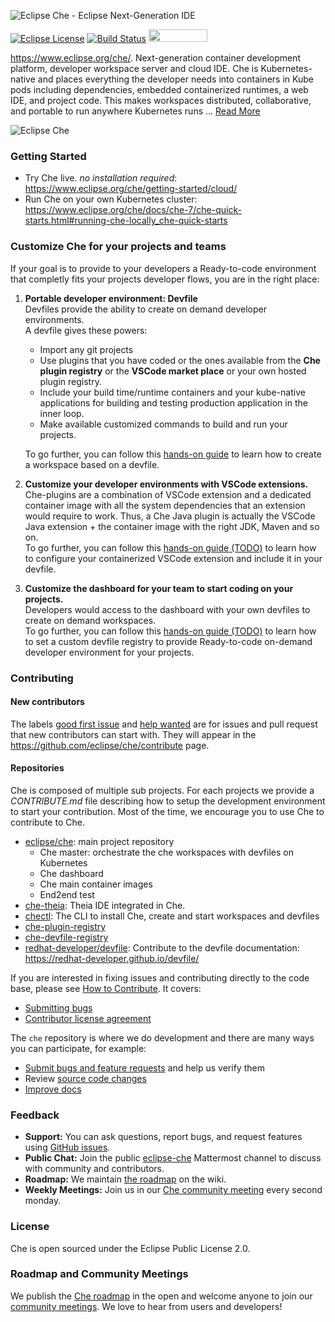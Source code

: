 ![Eclipse Che - Eclipse Next-Generation IDE](https://raw.githubusercontent.com/eclipse/che/assets/eclipseche.png)

[![Eclipse License](https://img.shields.io/badge/license-Eclipse-brightgreen.svg)](https://github.com/codenvy/che/blob/master/LICENSE)
[![Build Status](https://ci.codenvycorp.com/buildStatus/icon?job=che-master-ci)](https://ci.codenvycorp.com/job/che-master-ci)
<a href="https://sonarcloud.io/dashboard?id=org.eclipse.che%3Ache-parent%3Amaster">
<img src="https://sonarcloud.io/images/project_badges/sonarcloud-black.svg" width="94" height="20" href="" />
</a>


https://www.eclipse.org/che/. Next-generation container development platform, developer workspace server and cloud IDE. Che is Kubernetes-native and places everything the developer needs into containers in Kube pods including dependencies, embedded containerized runtimes, a web IDE, and project code. This makes workspaces distributed, collaborative, and portable to run anywhere Kubernetes runs ... [Read More](https://www.eclipse.org/che/features/)

![Eclipse Che](https://www.eclipse.org/che/images/hero-technology-v2@2x.png "Eclipse Che")

### Getting Started
- Try Che live. *no installation required*: https://www.eclipse.org/che/getting-started/cloud/
- Run Che on your own Kubernetes cluster: https://www.eclipse.org/che/docs/che-7/che-quick-starts.html#running-che-locally_che-quick-starts


### Customize Che for your projects and teams
If your goal is to provide to your developers a Ready-to-code environment that completly fits
your projects developer flows, you are in the right place:

1. **Portable developer environment: Devfile**\
   Devfiles provide the ability to create on demand developer environments.\
   A devfile gives these powers:
    - Import any git projects
    - Use plugins that you have coded or the ones available from the **Che plugin registry** or the **VSCode market place** or your own hosted plugin registry.
    - Include your build time/runtime containers and your kube-native applications for building and testing production application in the inner loop.
    - Make available customized commands to build and run your projects.

   To go further, you can follow this [hands-on guide](https://www.eclipse.org/che/docs/che-7/using-developer-environments-workspaces.html#starting-a-workspace-with-a-devfile_making-a-workspace-portable-using-a-devfile) to learn how to create a workspace based on a devfile.

2. **Customize your developer environments with VSCode extensions.**\
   Che-plugins are a combination of VSCode extension and a dedicated container image with all the system dependencies that an extension would require to work.
Thus, a Che Java plugin is actually the VSCode Java extension + the container image with the right JDK, Maven and so on.\
To go further, you can follow this [hands-on guide (TODO)]() to learn how to configure your containerized VSCode extension and include it in your devfile.

3. **Customize the dashboard for your team to start coding on your projects.**\
   Developers would access to the dashboard with your own devfiles to create on demand workspaces.\
   To go further, you can follow this [hands-on guide (TODO)]() to learn how to set a custom devfile registry to provide Ready-to-code on-demand developer environment for your projects.



### Contributing
#### New contributors
The labels [good first issue](https://github.com/eclipse/che/labels/good%20first%20issue)
and [help wanted](https://github.com/eclipse/che/labels/help%20wanted) are for issues and pull request that new contributors can start with. They will appear in the https://github.com/eclipse/che/contribute page.

#### Repositories
Che is composed of multiple sub projects. For each projects we provide a *CONTRIBUTE.md* file describing how to setup the development environment to start your contribution. Most of the time, we encourage you to use Che to contribute to Che.

- [eclipse/che](https://github.com/eclipse/che): main project repository
   - Che master: orchestrate the che workspaces with devfiles on Kubernetes
   - Che dashboard
   - Che main container images
   - End2end test
- [che-theia](https://github.com/eclipse/che-theia): Theia IDE integrated in Che.
- [chectl](https://github.com/che-incubator/chectl): The CLI to install Che, create and start workspaces and devfiles
- [che-plugin-registry]()
- [che-devfile-registry](https://github.com/eclipse/che-devfile-registry)
- [redhat-developer/devfile](https://github.com/redhat-developer/devfile): Contribute to the devfile documentation: https://redhat-developer.github.io/devfile/


If you are interested in fixing issues and contributing directly to the code base, please see [How to Contribute](https://github.com/eclipse/che/wiki/How-To-Contribute). It covers:
- [Submitting bugs](https://github.com/eclipse/che/wiki/Submitting-Bugs-and-Suggestions)
- [Contributor license agreement](https://github.com/eclipse/che/wiki/Eclipse-Contributor-Agreement)


The `che` repository is where we do development and there are many ways you can participate, for example:

- [Submit bugs and feature requests](https://github.com/eclipse/che/issues) and help us verify them
- Review [source code changes](https://github.com/eclipse/che/pulls)
- [Improve docs](https://github.com/eclipse/che-docs)


### Feedback
* **Support:** You can ask questions, report bugs, and request features using [GitHub issues](https://github.com/eclipse/che/issues).
* **Public Chat:** Join the public [eclipse-che](https://mattermost.eclipse.org/eclipse/channels/eclipse-che) Mattermost channel to discuss with community and contributors.
* **Roadmap:** We maintain [the roadmap](https://github.com/eclipse/che/wiki/Roadmap) on the wiki. 
* **Weekly Meetings:** Join us in our [Che community meeting](https://github.com/eclipse/che/wiki/Che-Dev-Meetings) every second monday.

### License
Che is open sourced under the Eclipse Public License 2.0.

### Roadmap and Community Meetings
We publish the [Che roadmap](https://github.com/eclipse/che/wiki/Roadmap) in the open and welcome anyone to join our [community meetings](https://github.com/eclipse/che/wiki/Che-Dev-Meetings). We love to hear from users and developers!
